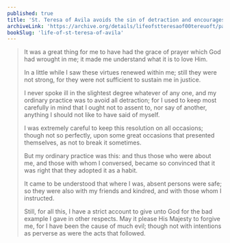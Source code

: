 ```yaml
---
published: true
title: 'St. Teresa of Avila avoids the sin of detraction and encourages others to do the same'
archiveLink: 'https://archive.org/details/lifeofstteresaof00tereuoft/page/35?view=theater'
bookSlug: 'life-of-st-teresa-of-avila'
---
```


> It was a great thing for me to have had the grace of prayer which God had wrought in me; it made me understand what it is to love Him.
>
> In a little while I saw these virtues renewed within me; still they were not strong, for they were not sufficient to sustain me in justice.
>
> I never spoke ill in the slightest degree whatever of any one, and my ordinary practice was to avoid all detraction; for I used to keep most carefully in mind that I ought not to assent to, nor say of another, anything I should not like to have said of myself.
>
> I was extremely careful to keep this resolution on all occasions; though not so perfectly, upon some great occasions that presented themselves, as not to break it sometimes.
>
> But my ordinary practice was this: and thus those who were about me, and those with whom I conversed, became so convinced that it was right that they adopted it as a habit.
>
> It came to be understood that where I was, absent persons were safe; so they were also with my friends and kindred, and with those whom I instructed.
>
> Still, for all this, I have a strict account to give unto God for the bad example I gave in other respects. May it please His Majesty to forgive me, for I have been the cause of much evil; though not with intentions as perverse as were the acts that followed.